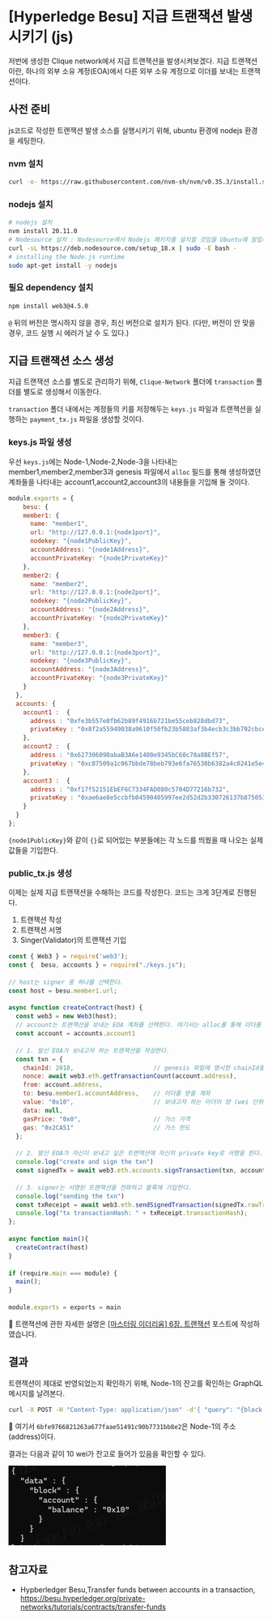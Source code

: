 # [Hyperledge Besu] 지급 트랜잭션 발생시키기 (js)



저번에 생성한 Clique network에서 지급 트랜잭션을 발생시켜보겠다. 지급 트랜잭션이란, 하나의 외부 소유 계정(EOA)에서 다른 외부 소유 계정으로 이더를 보내는 트랜잭션이다.



## 사전 준비



js코드로 작성한 트랜잭션 발생 소스를 실행시키기 위해, ubuntu 환경에 nodejs 환경을 세팅한다.



### nvm 설치

```sh
curl -o- https://raw.githubusercontent.com/nvm-sh/nvm/v0.35.3/install.sh | bash
```



### nodejs 설치

```sh
# nodejs 설치
nvm install 20.11.0
# Nodesource 설치 : Nodesource에서 Nodejs 패키지를 설치할 것임을 Ubuntu에 알립니다.
curl -sL https://deb.nodesource.com/setup_18.x | sudo -E bash -
# installing the Node.js runtime 
sudo apt-get install -y nodejs
```



### 필요 dependency 설치

```bash
npm install web3@4.5.0
```

`@` 뒤의 버전은 명시하지 않을 경우, 최신 버전으로 설치가 된다. (다만, 버전이 안 맞을 경우, 코드 실행 시 에러가 날 수 도 있다.)



## 지급 트랜잭션 소스 생성



지급 트랜잭션 소스를 별도로 관리하기 위해, `Clique-Network` 폴더에 `transaction` 폴더를 별도로 생성해서 이동한다.

`transaction` 폴더 내에서는 계정들의 키를 저장해두는 `keys.js` 파일과 트랜잭션을 실행하는 `payment_tx.js` 파일을 생성할 것이다.



### keys.js 파일 생성

우선 `keys.js`에는 Node-1,Node-2,Node-3을 나타내는 member1,member2,member3과 genesis 파일에서 `alloc` 필드를 통해 생성하였던 계좌들을 나타내는 account1,account2,account3의 내용들을 기입해 둘 것이다.

```js
module.exports = {
    besu: {
    member1: {
      name: "member1",
      url: "http://127.0.0.1:{node1port}",
      nodekey: "{node1PublicKey}",
      accountAddress: "{node1Address}",
      accountPrivateKey: "{node1PrivateKey}"
    },
    member2: {
      name: "member2",
      url: "http://127.0.0.1:{node2port}",
      nodekey: "{node2PublicKey}",
      accountAddress: "{node2Address}",
      accountPrivateKey: "{node2PrivateKey}"
    },
    member3: {
      name: "member3",
      url: "http://127.0.0.1:{node3port}",
      nodekey: "{node3PublicKey}",
      accountAddress: "{node3Address}",
      accountPrivateKey: "{node3PrivateKey}"
    }
  },
  accounts: {
    account1 :  {
      address : "0xfe3b557e8fb62b89f4916b721be55ceb828dbd73",
      privateKey : "0x8f2a55949038a9610f50fb23b5883af3b4ecb3c3bb792cbcefbd1542c692be63",
    },
    account2 :  {
      address : "0x627306090abaB3A6e1400e9345bC60c78a8BEf57",
      privateKey : "0xc87509a1c067bbde78beb793e6fa76530b6382a4c0241e5e4a9ec0a0f44dc0d3",
    },
    account3 :  {
      address : "0xf17f52151EbEF6C7334FAD080c5704D77216b732",
      privateKey : "0xae6ae8e5ccbfb04590405997ee2d52d2b330726137b875053c36d94e974d162f",
    }
  }
};

```

`{node1PublicKey}`와 같이 `{}`로 되어있는 부분들에는 각 노드를 띄웠을 때 나오는 실제 값들을 기입한다.





### public_tx.js 생성

이제는 실제 지급 트랜잭션을 수해하는 코드를 작성한다. 코드는 크게 3단계로 진행된다.

1. 트랜잭션 작성
2. 트랜잭션 서명
3. Singer(Validator)의 트랜잭션 기입

```js
const { Web3 } = require('web3');
const {  besu, accounts } = require("./keys.js");

// host는 signer 중 하나를 선택한다.
const host = besu.member1.url;

async function createContract(host) {
  const web3 = new Web3(host);
  // account는 트랜잭션을 보내는 EOA 계좌를 선택한다. 여기서는 alloc를 통해 이더를 넣어두었던 계좌를 선택하였다.
  const account = accounts.account1 

  // 1. 발신 EOA가 보내고자 하는 트랜잭션을 작성한다.
  const txn = {
    chainId: 2018, 						// genesis 파일에 명시한 chainId를 기입한다.
    nonce: await web3.eth.getTransactionCount(account.address), 
    from: account.address,
    to: besu.member1.accountAddress, 	// 이더를 받을 계좌
    value: "0x10",  					// 보내고자 하는 이더의 양 (wei 단위로 표기)
    data: null,
    gasPrice: "0x0",  					// 가스 가격
    gas: "0x2CA51"    					// 가스 한도 
  };

  // 2. 발신 EOA가 자신이 보내고 싶은 트랜잭션에 자신의 private key로 서명을 한다.
  console.log("create and sign the txn")
  const signedTx = await web3.eth.accounts.signTransaction(txn, account.privateKey);
  
  // 3. signer는 서명된 트랜잭션을 전파하고 블록에 기입한다.
  console.log("sending the txn")
  const txReceipt = await web3.eth.sendSignedTransaction(signedTx.rawTransaction);
  console.log("tx transactionHash: " + txReceipt.transactionHash);
};

async function main(){
  createContract(host)
}

if (require.main === module) {
  main();
}

module.exports = exports = main

```

:memo: 트랜젹션에 관한 자세한 설명은 [[마스터링 이더리움] 6장. 트랜잭션](https://dev-ote.tistory.com/45) 포스트에 작성하였습니다.





## 결과



트랜잭션이 제대로 반영되었는지 확인하기 위해, Node-1의 잔고를 확인하는 GraphQL 메시지를 날려본다.

```bash
curl -X POST -H "Content-Type: application/json" -d'{ "query": "{block {account(address: \"6bfe9766821263a677faae51491c90b7731bb8e2\") { balance }} }"}' http://localhost:8547/graphql
```

:memo: 여기서 `6bfe9766821263a677faae51491c90b7731bb8e2`은 Node-1의 주소(address)이다. 



결과는 다음과 같이 10 wei가 잔고로 들어가 있음을 확인할 수 있다.

![image-20240306170900839](./img/tx결과.png)





## 참고자료

- Hypberledger Besu,Transfer funds between accounts in a transaction, https://besu.hyperledger.org/private-networks/tutorials/contracts/transfer-funds
